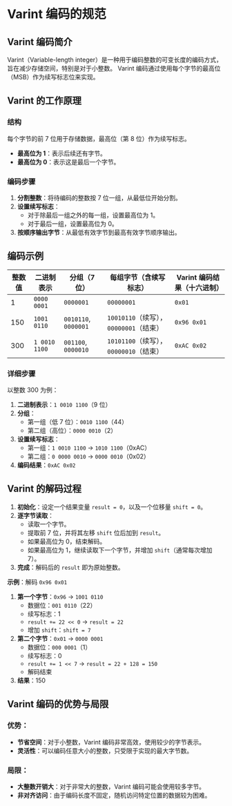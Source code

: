 # Varint 编码的规范

## Varint 编码简介

Varint（Variable-length integer）是一种用于编码整数的可变长度的编码方式，旨在减少存储空间，特别是对于小整数。
Varint 编码通过使用每个字节的最高位（MSB）作为续写标志位来实现。

## Varint 的工作原理

### 结构

每个字节的前 7 位用于存储数据，最高位（第 8 位）作为续写标志。

- **最高位为 1**：表示后续还有字节。
- **最高位为 0**：表示这是最后一个字节。

### 编码步骤

1. **分割整数**：将待编码的整数按 7 位一组，从最低位开始分割。
2. **设置续写标志**：
    - 对于除最后一组之外的每一组，设置最高位为 1。
    - 对于最后一组，设置最高位为 0。
3. **按顺序输出字节**：从最低有效字节到最高有效字节顺序输出。

## 编码示例

| 整数值   | 二进制表示          | 分组（7 位）               | 每组字节（含续写标志）                     | Varint 编码结果（十六进制）           |
|-------|----------------|-----------------------|---------------------------------|-----------------------------|
| 1     | `0000 0001`    | `0000001`             | `00000001`                      | `0x01`                      |
| 150   | `1001 0110`    | `0010110`, `0000001`  | `10010110`（续写），`00000001`（结束）   | `0x96 0x01`                 |
| 300   | `1 0010 1100`  | `001100`, `0000010`   | `10101100`（续写），`00000010`（结束）   | `0xAC 0x02`                 |

### 详细步骤

以整数 300 为例：

1. **二进制表示**：`1 0010 1100`（9 位）
2. **分组**：
    - 第一组（低 7 位）：`0010 1100`（44）
    - 第二组（高位）：`0000 0010`（2）
3. **设置续写标志**：
    - 第一组：`1 0010 1100` → `1010 1100`（0xAC）
    - 第二组：`0 0000 0010` → `0000 0010`（0x02）
4. **编码结果**：`0xAC 0x02`

## Varint 的解码过程

1. **初始化**：设定一个结果变量 `result = 0`，以及一个位移量 `shift = 0`。
2. **逐字节读取**：
    - 读取一个字节。
    - 提取前 7 位，并将其左移 `shift` 位后加到 `result`。
    - 如果最高位为 0，结束解码。
    - 如果最高位为 1，继续读取下一个字节，并增加 `shift`（通常每次增加 7）。
3. **完成**：解码后的 `result` 即为原始整数。

**示例**：解码 `0x96 0x01`

1. **第一个字节**：`0x96` → `1001 0110`
    - 数据位：`001 0110`（22）
    - 续写标志：1
    - `result += 22 << 0` → `result = 22`
    - 增加 `shift`：`shift = 7`
2. **第二个字节**：`0x01` → `0000 0001`
    - 数据位：`000 0001`（1）
    - 续写标志：0
    - `result += 1 << 7` → `result = 22 + 128 = 150`
    - 解码结束
3. **结果**：150

## Varint 编码的优势与局限

### **优势**：

- **节省空间**：对于小整数，Varint 编码非常高效，使用较少的字节表示。
- **灵活性**：可以编码任意大小的整数，只受限于实现的最大字节数。

### **局限**：

- **大整数开销大**：对于非常大的整数，Varint 编码可能会使用较多字节。
- **非对齐访问**：由于编码长度不固定，随机访问特定位置的数据较为困难。

